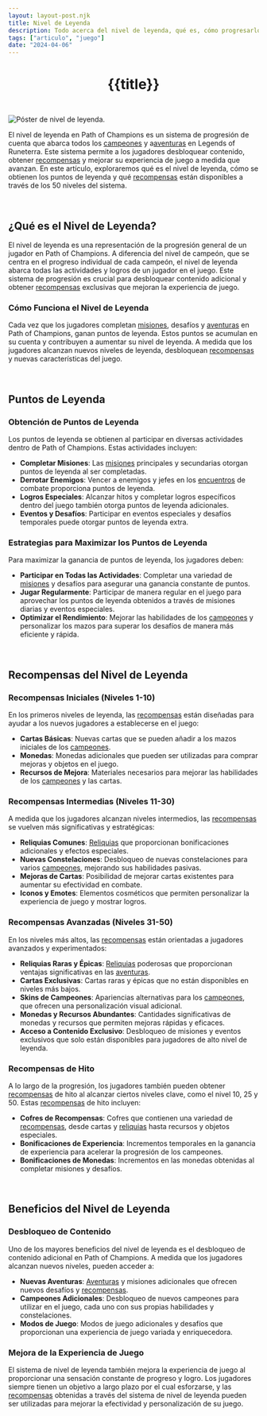 ```yaml
---
layout: layout-post.njk
title: Nivel de Leyenda
description: Todo acerca del nivel de leyenda, qué es, cómo progresarlo y por qué es importante.
tags: ["articulo", "juego"]
date: "2024-04-06"
---
```

# <p style="text-align: center;">**{{title}}**</p>

</br>
<div class="clearfix">
  <img src="/img/nivel-leyenda-1.avif" class="col-md-6 float-md-end mb-3 ms-md-3" alt="Póster de nivel de leyenda.">

El nivel de leyenda en Path of Champions es un sistema de progresión de cuenta que abarca todos los <a href="/articulo-constelaciones-campeones">campeones</a> y a<a href="/articulo-aventuras">aventuras</a> en Legends of Runeterra. Este sistema permite a los jugadores desbloquear contenido, obtener <a href="/articulo-recompensas">recompensas</a> y mejorar su experiencia de juego a medida que avanzan. En este artículo, exploraremos qué es el nivel de leyenda, cómo se obtienen los puntos de leyenda y qué <a href="/articulo-recompensas">recompensas</a> están disponibles a través de los 50 niveles del sistema.

<br>

## ¿Qué es el Nivel de Leyenda?

El nivel de leyenda es una representación de la progresión general de un jugador en Path of Champions. A diferencia del nivel de campeón, que se centra en el progreso individual de cada campeón, el nivel de leyenda abarca todas las actividades y logros de un jugador en el juego. Este sistema de progresión es crucial para desbloquear contenido adicional y obtener <a href="/articulo-recompensas">recompensas</a> exclusivas que mejoran la experiencia de juego.

### Cómo Funciona el Nivel de Leyenda

Cada vez que los jugadores completan <a href="/articulo-misiones">misiones</a>, desafíos y <a href="/articulo-aventuras">aventuras</a> en Path of Champions, ganan puntos de leyenda. Estos puntos se acumulan en su cuenta y contribuyen a aumentar su nivel de leyenda. A medida que los jugadores alcanzan nuevos niveles de leyenda, desbloquean <a href="/articulo-recompensas">recompensas</a> y nuevas características del juego.

<br>

## Puntos de Leyenda

### Obtención de Puntos de Leyenda

Los puntos de leyenda se obtienen al participar en diversas actividades dentro de Path of Champions. Estas actividades incluyen:

- **Completar Misiones**: Las <a href="/articulo-misiones">misiones</a> principales y secundarias otorgan puntos de leyenda al ser completadas.
- **Derrotar Enemigos**: Vencer a enemigos y jefes en los <a href="/articulo-encuentros">encuentros</a> de combate proporciona puntos de leyenda.
- **Logros Especiales**: Alcanzar hitos y completar logros específicos dentro del juego también otorga puntos de leyenda adicionales.
- **Eventos y Desafíos**: Participar en eventos especiales y desafíos temporales puede otorgar puntos de leyenda extra.

### Estrategias para Maximizar los Puntos de Leyenda

Para maximizar la ganancia de puntos de leyenda, los jugadores deben:

- **Participar en Todas las Actividades**: Completar una variedad de <a href="/articulo-misiones">misiones</a> y desafíos para asegurar una ganancia constante de puntos.
- **Jugar Regularmente**: Participar de manera regular en el juego para aprovechar los puntos de leyenda obtenidos a través de misiones diarias y eventos especiales.
- **Optimizar el Rendimiento**: Mejorar las habilidades de los <a href="/articulo-constelaciones-campeones">campeones</a> y personalizar los mazos para superar los desafíos de manera más eficiente y rápida.

<br>

## Recompensas del Nivel de Leyenda

### Recompensas Iniciales (Niveles 1-10)

En los primeros niveles de leyenda, las <a href="/articulo-recompensas">recompensas</a> están diseñadas para ayudar a los nuevos jugadores a establecerse en el juego:

- **Cartas Básicas**: Nuevas cartas que se pueden añadir a los mazos iniciales de los <a href="/articulo-constelaciones-campeones">campeones</a>.
- **Monedas**: Monedas adicionales que pueden ser utilizadas para comprar mejoras y objetos en el juego.
- **Recursos de Mejora**: Materiales necesarios para mejorar las habilidades de los <a href="/articulo-constelaciones-campeones">campeones</a> y las cartas.

### Recompensas Intermedias (Niveles 11-30)

A medida que los jugadores alcanzan niveles intermedios, las <a href="/articulo-recompensas">recompensas</a> se vuelven más significativas y estratégicas:

- **Reliquias Comunes**: <a href="/articulo-reliquias">Reliquias</a> que proporcionan bonificaciones adicionales y efectos especiales.
- **Nuevas Constelaciones**: Desbloqueo de nuevas constelaciones para varios <a href="/articulo-constelaciones-campeones">campeones</a>, mejorando sus habilidades pasivas.
- **Mejoras de Cartas**: Posibilidad de mejorar cartas existentes para aumentar su efectividad en combate.
- **Iconos y Emotes**: Elementos cosméticos que permiten personalizar la experiencia de juego y mostrar logros.

### Recompensas Avanzadas (Niveles 31-50)

En los niveles más altos, las <a href="/articulo-recompensas">recompensas</a> están orientadas a jugadores avanzados y experimentados:

- **Reliquias Raras y Épicas**: <a href="/articulo-reliquias">Reliquias</a> poderosas que proporcionan ventajas significativas en las <a href="/articulo-aventuras">aventuras</a>.
- **Cartas Exclusivas**: Cartas raras y épicas que no están disponibles en niveles más bajos.
- **Skins de Campeones**: Apariencias alternativas para los <a href="/articulo-constelaciones-campeones">campeones</a>, que ofrecen una personalización visual adicional.
- **Monedas y Recursos Abundantes**: Cantidades significativas de monedas y recursos que permiten mejoras rápidas y eficaces.
- **Acceso a Contenido Exclusivo**: Desbloqueo de misiones y eventos exclusivos que solo están disponibles para jugadores de alto nivel de leyenda.

### Recompensas de Hito

A lo largo de la progresión, los jugadores también pueden obtener <a href="/articulo-recompensas">recompensas</a> de hito al alcanzar ciertos niveles clave, como el nivel 10, 25 y 50. Estas <a href="/articulo-recompensas">recompensas</a> de hito incluyen:

- **Cofres de Recompensas**: Cofres que contienen una variedad de <a href="/articulo-recompensas">recompensas</a>, desde cartas y <a href="/articulo-reliquias">reliquias</a> hasta recursos y objetos especiales.
- **Bonificaciones de Experiencia**: Incrementos temporales en la ganancia de experiencia para acelerar la progresión de los campeones.
- **Bonificaciones de Monedas**: Incrementos en las monedas obtenidas al completar misiones y desafíos.

<br>

## Beneficios del Nivel de Leyenda

### Desbloqueo de Contenido

Uno de los mayores beneficios del nivel de leyenda es el desbloqueo de contenido adicional en Path of Champions. A medida que los jugadores alcanzan nuevos niveles, pueden acceder a:

- **Nuevas Aventuras**: <a href="/articulo-aventuras">Aventuras</a> y misiones adicionales que ofrecen nuevos desafíos y <a href="/articulo-recompensas">recompensas</a>.
- **Campeones Adicionales**: Desbloqueo de nuevos campeones para utilizar en el juego, cada uno con sus propias habilidades y constelaciones.
- **Modos de Juego**: Modos de juego adicionales y desafíos que proporcionan una experiencia de juego variada y enriquecedora.

### Mejora de la Experiencia de Juego

El sistema de nivel de leyenda también mejora la experiencia de juego al proporcionar una sensación constante de progreso y logro. Los jugadores siempre tienen un objetivo a largo plazo por el cual esforzarse, y las <a href="/articulo-recompensas">recompensas</a> obtenidas a través del sistema de nivel de leyenda pueden ser utilizadas para mejorar la efectividad y personalización de su juego.

</div>